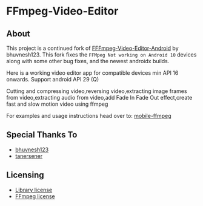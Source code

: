 # FFmpeg-Video-Editor

## About
This project is a continued fork of [FFFmpeg-Video-Editor-Android](https://github.com/bhuvnesh123/FFmpeg-Video-Editor-Android) by bhuvnesh123.
This fork fixes the `FFMpeg Not working on Android 10` devices along with some other bug fixes, and the newest androidx builds.

Here is a working video editor app for compatible devices min API 16 onwards. Support android API 29 (Q)

Cutting and compressing video,reversing video,extracting image frames from video,extracting audio from video,add Fade In Fade Out effect,create fast and slow motion video using ffmpeg

For examples and usage instructions head over to:
[mobile-ffmpeg](https://tanersener.github.io/mobile-ffmpeg/)

## Special Thanks To
- [bhuvnesh123](https://github.com/bhuvnesh123)
- [tanersener](https://github.com/tanersener)

## Licensing
- [Library license](https://github.com/bravobit/FFmpeg-Android/blob/master/LICENSE)
- [FFmpeg license](https://www.ffmpeg.org/legal.html)
